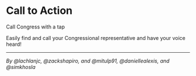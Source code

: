 Call to Action
==============
Call Congress with a tap

Easily find and call your Congressional representative and have your voice heard!

---

*By @lachlanjc, @zackshapiro, and @mitulp91, @daniellealexis, and @simkhosla*
